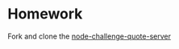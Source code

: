 # Homework

Fork and clone the [node-challenge-quote-server](https://github.com/CodeYourFuture/node-challenge-quote-server)
